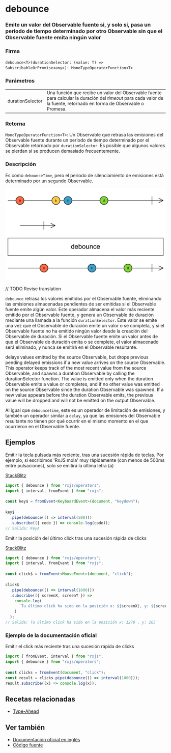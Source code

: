 # debounce

### Emite un valor del Observable fuente si, y solo si, pasa un periodo de tiempo determinado por otro Observable sin que el Observable fuente emita ningún valor

### Firma

`debounce<T>(durationSelector: (value: T) => SubscribableOrPromise<any>): MonoTypeOperatorFunction<T>`

### Parámetros

<table>
<tr><td>durationSelector</td><td>Una función que recibe un valor del Observable fuente para calcular la duración del <i>timeout</i> para cada valor de la fuente, retornado en forma de Observable o Promesa.</td></tr>
</table>

### Retorna

`MonoTypeOperatorFunction<T>`: Un Observable que retrasa las emisiones del Observable fuente durante un periodo de tiempo determinado por el Observable retornado por `durationSelector`. Es posible que algunos valores se pierdan si se producen demasiado frecuentemente.

### Descripción

Es como `debounceTime`, pero el periodo de silenciamiento de emisiones está determinado por un segundo Observable.

<img src="assets/images/marble-diagrams/filtering/debounce.png" alt="Diagrama de canicas del operador debounce">

// TODO Revise translation

`debounce` retrasa los valores emitidos por el Observable fuente, eliminando las emisiones almacenadas pendientes de ser emitidas si el Observable fuente emite algún valor. Este operador almacena el valor más reciente emitido por el Observable fuente, y genera un Observable de duración mediante una llamada a la función `durationSelector`. Este valor se emite una vez que el Observable de duración emite un valor o se completa, y si el Observable fuente no ha emitido ningún valor desde la creación del Observable de duración. Si el Observable fuente emite un valor antes de que el Observable de duración emita o se complete, el valor almacenado será eliminado, y nunca se emitirá en el Observable resultante.

delays values emitted by the source Observable, but drops previous pending delayed emissions if a new value arrives on the source Observable. This operator keeps track of the most recent value from the source Observable, and spawns a duration Observable by calling the durationSelector function. The value is emitted only when the duration Observable emits a value or completes, and if no other value was emitted on the source Observable since the duration Observable was spawned. If a new value appears before the duration Observable emits, the previous value will be dropped and will not be emitted on the output Observable.

Al igual que `debouncetime`, este es un operador de limitación de emisiones, y también un operador similar a `delay`, ya que las emisiones del Observable resultante no tienen por qué ocurrir en el mismo momento en el que ocurrieron en el Observable fuente.

## Ejemplos

Emitir la tecla pulsada más reciente, tras una sucesión rápida de teclas. Por ejemplo, si escribimos 'RxJS mola' muy rápidamente (con menos de 500ms entre pulsaciones), solo se emitirá la última letra (a)

[StackBlitz](https://stackblitz.com/edit/rxjs-debounce-1?file=index.ts)

```typescript
import { debounce } from "rxjs/operators";
import { interval, fromEvent } from "rxjs";

const key$ = fromEvent<KeyboardEvent>(document, "keydown");

key$
  .pipe(debounce(() => interval(500)))
  .subscribe(({ code }) => console.log(code));
// Salida: KeyA
```

Emitir la posición del último click tras una sucesión rápida de clicks

[StackBlitz](https://stackblitz.com/edit/rxjs-debounce-2?file=index.ts)

```typescript
import { debounce } from "rxjs/operators";
import { interval, fromEvent } from "rxjs";

const click$ = fromEvent<MouseEvent>(document, "click");

click$
  .pipe(debounce(() => interval(1000)))
  .subscribe(({ screenX, screenY }) =>
    console.log(
      `Tu último click ha sido en la posición x: ${screenX}, y: ${screenY}`
    )
  );
// Salida: Tu último click ha sido en la posición x: 1278 , y: 265
```

### Ejemplo de la documentación oficial

Emitir el click más reciente tras una sucesión rápida de clicks

```javascript
import { fromEvent, interval } from "rxjs";
import { debounce } from "rxjs/operators";

const clicks = fromEvent(document, "click");
const result = clicks.pipe(debounce(() => interval(1000)));
result.subscribe((x) => console.log(x));
```

## Recetas relacionadas

- [Type-Ahead]()

## Ver también

- [Documentación oficial en inglés](https://rxjs-dev.firebaseapp.com/api/operators/debounce)
- [Código fuente](https://github.com/ReactiveX/rxjs/blob/master/src/internal/operators/debounce.ts)
